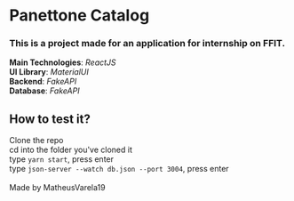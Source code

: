# Panettone Catalog

### This is a project made for an application for internship on FFIT.

**Main Technologies**: *ReactJS* <br/>
**UI Library**: *MaterialUI* <br/>
**Backend**: *FakeAPI* <br/>
**Database**: *FakeAPI* <br/>

## How to test it?

Clone the repo <br/>
cd into the folder you've cloned it <br/>
type `yarn start`, press enter <br/>
type `json-server --watch db.json --port 3004`, press enter <br/>
<br/>
Made by MatheusVarela19
